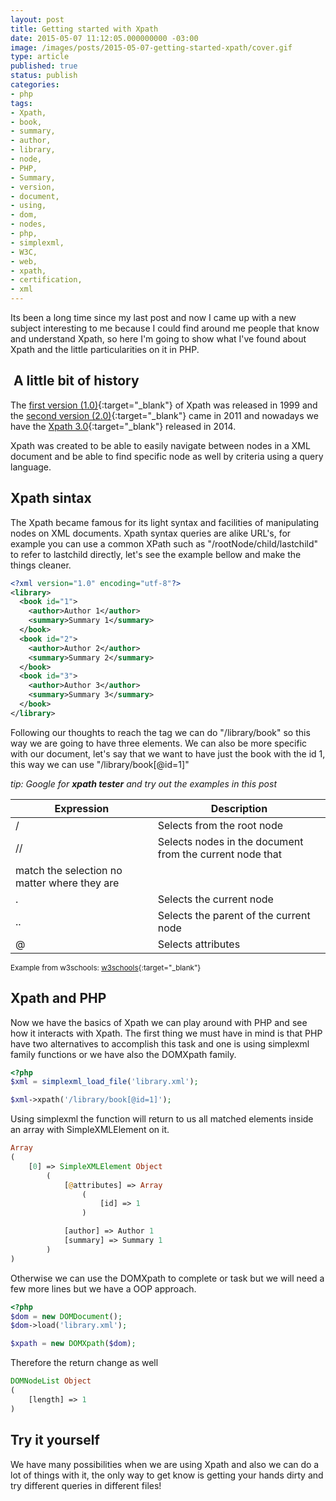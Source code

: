 ```yaml
---
layout: post
title: Getting started with Xpath
date: 2015-05-07 11:12:05.000000000 -03:00
image: /images/posts/2015-05-07-getting-started-xpath/cover.gif
type: article
published: true
status: publish
categories:
- php
tags:
- Xpath,
- book,
- summary,
- author,
- library,
- node,
- PHP,
- Summary,
- version,
- document,
- using,
- dom,
- nodes,
- php,
- simplexml,
- W3C,
- web,
- xpath,
- certification,
- xml
---
```


Its been a long time since my last post and now I came up with a new subject
interesting to me because I could find around me people that know and
understand Xpath, so here I'm going to show what I've found about Xpath and
the little particularities on it in PHP.

##  A little bit of history

The [first version (1.0)](http://www.w3.org/TR/xpath){:target="_blank"}
of Xpath was released in 1999 and the [second version (2.0)](http://www.w3.org/TR/xpath20){:target="_blank"}
came in 2011 and nowadays we have the [Xpath 3.0](http://www.w3.org/TR/xpath-30){:target="_blank"}
released in 2014.

Xpath was created to be able to easily navigate between nodes in a XML document
and be able to find specific node as well by criteria using a query language.

## Xpath sintax

The Xpath became famous for its light syntax and facilities of manipulating
nodes on XML documents. Xpath syntax queries are alike URL's, for example you
can use a common XPath such as "/rootNode/child/lastchild" to refer to lastchild
directly, let's see the example bellow and make the things cleaner.

```xml
<?xml version="1.0" encoding="utf-8"?>
<library>
  <book id="1">
    <author>Author 1</author>
    <summary>Summary 1</summary>
  </book>
  <book id="2">
    <author>Author 2</author>
    <summary>Summary 2</summary>
  </book>
  <book id="3">
    <author>Author 3</author>
    <summary>Summary 3</summary>
  </book>
</library>
```

Following our thoughts to reach the tag <book> we can do "/library/book" so this
way we are going to have three elements. We can also be more specific with our
document, let's say that we want to have just the book with the id 1, this way
we can use "/library/book[@id=1]"

*tip: Google for <strong>xpath tester</strong> and try out the examples in this post*

|Expression|Description|
|--- |--- |
|/|Selects from the root node|
|//|Selects nodes in the document from the current node that
match the selection no matter where they are|
|.|Selects the current node|
|..|Selects the parent of the current node|
|@|Selects attributes|

<small>Example from w3schools: [w3schools](https://www.w3schools.com/xml/xpath_syntax.asp){:target="_blank"}</small>

## Xpath and PHP

Now we have the basics of Xpath we can play around with PHP and see how it
interacts with Xpath. The first thing we must have in mind is that PHP have
two alternatives to accomplish this task and one is using simplexml family
functions or we have also the DOMXpath family.

```php
<?php
$xml = simplexml_load_file('library.xml');

$xml->xpath('/library/book[@id=1]');
```
    
Using simplexml the function will return to us all matched elements inside an array
with SimpleXMLElement on it.

```php
Array
(
    [0] => SimpleXMLElement Object
        (
            [@attributes] => Array
                (
                    [id] => 1
                )

            [author] => Author 1
            [summary] => Summary 1
        )
)
```

Otherwise we can use the DOMXpath to complete or task but we will need a few
more lines but we have a OOP approach.

```php
<?php
$dom = new DOMDocument();
$dom->load('library.xml');

$xpath = new DOMXpath($dom);
```

Therefore the return change as well

```php
DOMNodeList Object
(
    [length] => 1
)
```

## Try it yourself

We have many possibilities when we are using Xpath and also we can do a lot of
things with it, the only way to get know is getting your hands dirty and try
different queries in different files!
